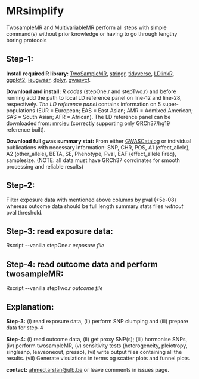 # MRsimplify

TwosampleMR and MultivariableMR perform all steps with simple command(s) without prior knowledge or having to go through lengthy boring protocols

## Step-1:  
  **Install required R library:** 
   [TwoSampleMR](https://github.com/mrcieu/TwoSampleMR), [stringr](https://stringr.tidyverse.org), [tidyverse](https://www.tidyverse.org/packages/), [LDlinkR](https://cran.r-project.org/web/packages/LDlinkR/vignettes/LDlinkR.html), [ggplot2](https://ggplot2.tidyverse.org), [ieugwasr](https://mrcieu.github.io/ieugwasr/index.html), [dplyr](https://dplyr.tidyverse.org), [gwasvcf](https://github.com/MRCIEU/gwasvcf).
  
  **Download and install:** 
   _R codes_ (stepOne.r and  stepTwo.r) and before running add the path to local LD reference panel on line-12 and line-28, respectively. 
   _The LD reference panel_ contains information on 5 super-populations (EUR = European; EAS = East Asian; AMR = Admixed American; SAS = South Asian; AFR = African). The LD reference panel can be downloaded from: [mrcieu](http://fileserve.mrcieu.ac.uk/ld/1kg.v3.tgz) (correctly supporting only GRCh37/hg19 reference built).

 **Download full gwas summary stat:**
   From either [GWASCatalog](https://www.ebi.ac.uk/gwas/) or individual publications with necessary information: SNP, CHR, POS, A1 (effect_allele), A2 (other_allele), BETA, SE, Phenotype, Pval, EAF (effect_allele Freq), samplesize. (NOTE: all data must have GRCh37 corrdinates for smooth processing and reliable results)

## Step-2: 
  
  Filter exposure data with mentioned above columns by pval (<5e-08) whereas outcome data should be full length summary stats files _without_ pval threshold.

## Step-3: read exposure data:
  
  Rscript --vanilla stepOne.r _exposure file_

## Step-4: read outcome data and perform twosampleMR:
 
  Rscript --vanilla stepTwo.r _outcome file_


## Explanation:

**Step-3:**
  (i) read exposure data, (ii) perform SNP clumping and (iii) prepare data for step-4

**Step-4:**
  (i) read outcome data, (ii) get proxy SNP(s); (iii) hormonise SNPs, (iv) perform twosampleMR, (v) sensitivity tests (heterogeneity, pleiotropy, singlesnp, leaveoneout, presso), (vi) write output files containing all the results. (vii) Generate visulations in terms og scatter plots and funnel plots. 

**contact:** <ahmed.arslan@ulb.be> or leave comments in issues page. 
